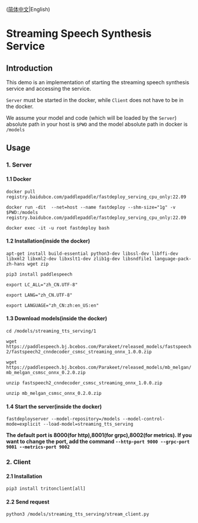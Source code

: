 ([简体中文](./README_cn.md)|English)

# Streaming Speech Synthesis Service

## Introduction
This demo is an implementation of starting the streaming speech synthesis service and accessing the service.

`Server` must be started in the docker, while `Client` does not have to be in the docker.

We assume your model and code (which will be loaded by the `Server`) absolute path in your host is `$PWD` and the model absolute path in docker is `/models`

## Usage
### 1. Server
#### 1.1 Docker

`docker pull registry.baidubce.com/paddlepaddle/fastdeploy_serving_cpu_only:22.09`

`docker run -dit  --net=host --name fastdeploy --shm-size="1g" -v $PWD:/models registry.baidubce.com/paddlepaddle/fastdeploy_serving_cpu_only:22.09`

`docker exec -it -u root fastdeploy bash`

#### 1.2 Installation(inside the docker)

`apt-get install build-essential python3-dev libssl-dev libffi-dev libxml2 libxml2-dev libxslt1-dev zlib1g-dev libsndfile1 language-pack-zh-hans wget zip`

`pip3 install paddlespeech`

`export LC_ALL="zh_CN.UTF-8"`

`export LANG="zh_CN.UTF-8"`

`export LANGUAGE="zh_CN:zh:en_US:en"`

#### 1.3 Download models(inside the docker)

`cd /models/streaming_tts_serving/1`

`wget https://paddlespeech.bj.bcebos.com/Parakeet/released_models/fastspeech2/fastspeech2_cnndecoder_csmsc_streaming_onnx_1.0.0.zip`

`wget https://paddlespeech.bj.bcebos.com/Parakeet/released_models/mb_melgan/mb_melgan_csmsc_onnx_0.2.0.zip`

`unzip fastspeech2_cnndecoder_csmsc_streaming_onnx_1.0.0.zip`

`unzip mb_melgan_csmsc_onnx_0.2.0.zip`

#### 1.4 Start the server(inside the docker)

`fastdeployserver --model-repository=/models --model-control-mode=explicit --load-model=streaming_tts_serving`

**The default port is 8000(for http),8001(for grpc),8002(for metrics). If you want to change the port, add the command `--http-port 9000 --grpc-port 9001 --metrics-port 9002`**

### 2. Client
#### 2.1 Installation

`pip3 install tritonclient[all]`

#### 2.2 Send request

`python3 /models/streaming_tts_serving/stream_client.py`

